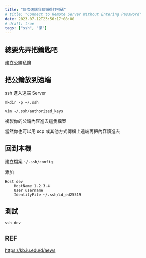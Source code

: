 ```yaml
---
title: "每次遠端我都懶得打密碼"
# title: "Connect to Remote Server Without Entering Password"
date: 2023-07-12T23:56:17+08:00
# draft: true
tags: ["ssh", "懶"]
---
```


## 總要先弄把鑰匙吧
建立公鑰私鑰  


## 把公鑰放到遠端
ssh 進入遠端 Server

```
mkdir -p ~/.ssh
```

```
vim ~/.ssh/authorized_keys
```

複製你的公鑰內容進去這隻檔案

當然你也可以用 scp 或其他方式傳檔上遠端再把內容讀進去


## 回到本機

建立檔案 `~/.ssh/config`

添加

```
Host dev
    HostName 1.2.3.4
    User username
    IdentityFile ~/.ssh/id_ed25519
```

## 測試

```
ssh dev
```

## REF

https://kb.iu.edu/d/aews


